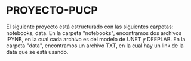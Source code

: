 # PROYECTO-PUCP

El siguiente proyecto está estructurado con las siguientes carpetas: notebooks, data. En la carpeta "notebooks", encontramos dos archivos IPYNB, en la cual cada archivo es del modelo de UNET y DEEPLAB. En la carpeta "data", encontramos un archivo TXT, en la cual hay un link de la data que se está usando.
